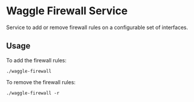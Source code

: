 # Waggle Firewall Service

Service to add or remove firewall rules on a configurable set of interfaces.

## Usage

To add the firewall rules:

```
./waggle-firewall
```

To remove the firewall rules:

```
./waggle-firewall -r
```
